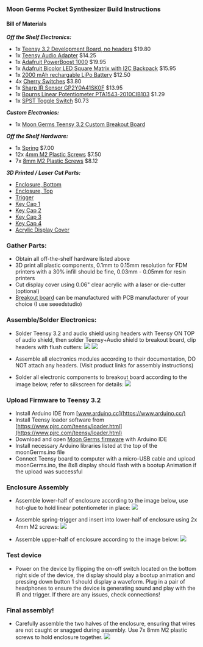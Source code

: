 ### Moon Germs Pocket Synthesizer Build Instructions

#### Bill of Materials

***Off the Shelf Electronics:***
- 1x [Teensy 3.2 Development Board, no headers](https://www.pjrc.com/store/teensy32.html) $19.80
- 1x [Teensy Audio Adapter](https://www.pjrc.com/store/teensy3_audio.html) $14.25
- 1x [Adafruit PowerBoost 1000](https://www.adafruit.com/product/2465) $19.95
- 1x [Adafruit Bicolor LED Square Matrix with I2C Backpack](https://www.adafruit.com/product/902) $15.95
- 1x [2000 mAh rechargable LiPo Battery](https://www.digikey.com/product-detail/en/adafruit-industries-llc/2011/1528-1857-ND/6612469) $12.50
- 4x [Cherry Switches](https://www.sparkfun.com/products/13834) $3.80
- 1x [Sharp IR Sensor GP2Y0A41SK0F](https://www.sparkfun.com/products/12728) $13.95
- 1x [Bourns Linear Potentiometer PTA1543-2010CIB103](https://www.digikey.com/product-detail/en/bourns-inc/PTA1543-2010CIB103/PTA1543-2010CIB103-ND/3781161) $1.29
- 1x [SPST Toggle Switch](https://www.digikey.com/product-detail/en/cw-industries/GF-123-3011/CWI334-ND/4089772) $0.73

***Custom Electronics:***
- 1x [Moon Germs Teensy 3.2 Custom Breakout Board](https://github.com/friedpies/moon-germs/tree/master/Eagle)

***Off the Shelf Hardware:***
- 1x [Spring](https://www.mcmaster.com/9654k951) $7.00
- 12x [4mm M2 Plastic Screws](https://www.mcmaster.com/96817a840) $7.50
- 7x [8mm M2 Plastic Screws](https://www.mcmaster.com/96817a846) $8.12

***3D Printed / Laser Cut Parts:***
- [Enclosure, Bottom](https://github.com/friedpies/moon-germs/blob/master/CAD/STLs/MOON_GERMS_ENCLOSURE_BOTTOM.stl)
- [Enclosure, Top](https://github.com/friedpies/moon-germs/blob/master/CAD/STLs/MOON_GERMS_ENCLOSURE_TOP.stl)
- [Trigger](https://github.com/friedpies/moon-germs/blob/master/CAD/STLs/MOON_GERMS_TRIGGER.stl)
- [Key Cap 1](https://github.com/friedpies/moon-germs/blob/master/CAD/STLs/MOON_GERMS_KEY_1.stl)
- [Key Cap 2](https://github.com/friedpies/moon-germs/blob/master/CAD/STLs/MOON_GERMS_KEY_2.stl)
- [Key Cap 3](https://github.com/friedpies/moon-germs/blob/master/CAD/STLs/MOON_GERMS_KEY_3.stl)
- [Key Cap 4](https://github.com/friedpies/moon-germs/blob/master/CAD/STLs/MOON_GERMS_KEY_4.stl)
- [Acrylic Display Cover](https://github.com/friedpies/moon-germs/blob/master/CAD/STLs/MOON_GERMS_DISPLAY_SHIELD.dxf)

### Gather Parts:
- Obtain all off-the-shelf hardware listed above
- 3D print all plastic components, 0.1mm to 0.15mm resolution for FDM printers with a 30% infill should be fine,
 0.03mm - 0.05mm for resin printers
- Cut display cover using 0.06" clear acrylic with a laser or die-cutter (optional)
- [Breakout board](https://github.com/friedpies/moon-germs/tree/master/Eagle) can be manufactured with PCB manufacturer of your choice (I use seeedstudio)

### Assemble/Solder Electronics:
- Solder Teensy 3.2 and audio shield using headers with Teensy ON TOP of audio shield, then solder Teensy+Audio shield to breakout board, clip headers with flush cutters:
![](https://github.com/friedpies/moon-germs/blob/master/Photos/teensy_breakout.jpg)
![](https://github.com/friedpies/moon-germs/blob/master/Photos/breakout_below.jpg)

- Assemble all electronics modules according to their documentation, DO NOT attach any headers. (Visit product links for assembly instructions)
- Solder all electronic components to breakout board according to the image below, refer to silkscreen for details:
![](https://github.com/friedpies/moon-germs/blob/master/Photos/electronics_assembly.jpg)

### Upload Firmware to Teensy 3.2
- Install Arduino IDE from [www.arduino.cc](https://www.arduino.cc/)
- Install Teensy loader software from [https://www.pjrc.com/teensy/loader.html](https://www.pjrc.com/teensy/loader.html)
- Download and open [Moon Germs firmware](https://github.com/friedpies/moon-germs/tree/master/Arduino/moonGerms) with Arduino IDE
- Install necessary Arduino libraries listed at the top of the moonGerms.ino file
- Connect Teensy board to computer with a micro-USB cable and upload moonGerms.ino, the 8x8 display should flash with a bootup Animation if the upload was successful

### Enclosure Assembly
- Assemble lower-half of enclosure according to the image below, use hot-glue to hold linear potentiometer in place:
![](https://github.com/friedpies/moon-germs/blob/master/Photos/lower_assembly_2.jpg)

- Assemble spring-trigger and insert into lower-half of enclosure using 2x 4mm M2 screws:
![](https://github.com/friedpies/moon-germs/blob/master/Photos/spring_trigger.jpg)

- Assemble upper-half of enclosure according to the image below:
![](https://github.com/friedpies/moon-germs/blob/master/Photos/upper_assembly.jpg)

### Test device
- Power on the device by flipping the on-off switch located on the bottom right side of the device, the display should play a bootup animation and pressing down button 1 should display a waveform. Plug in a pair of headphones to ensure the device is generating sound and play with the IR and trigger. If there are any issues, check connections!

### Final assembly!
- Carefully assemble the two halves of the enclosure, ensuring that wires are not caught or snagged during assembly. Use 7x 8mm M2 plastic screws to hold enclosure together.
![](https://github.com/friedpies/moon-germs/blob/master/Photos/device_top.jpg)
